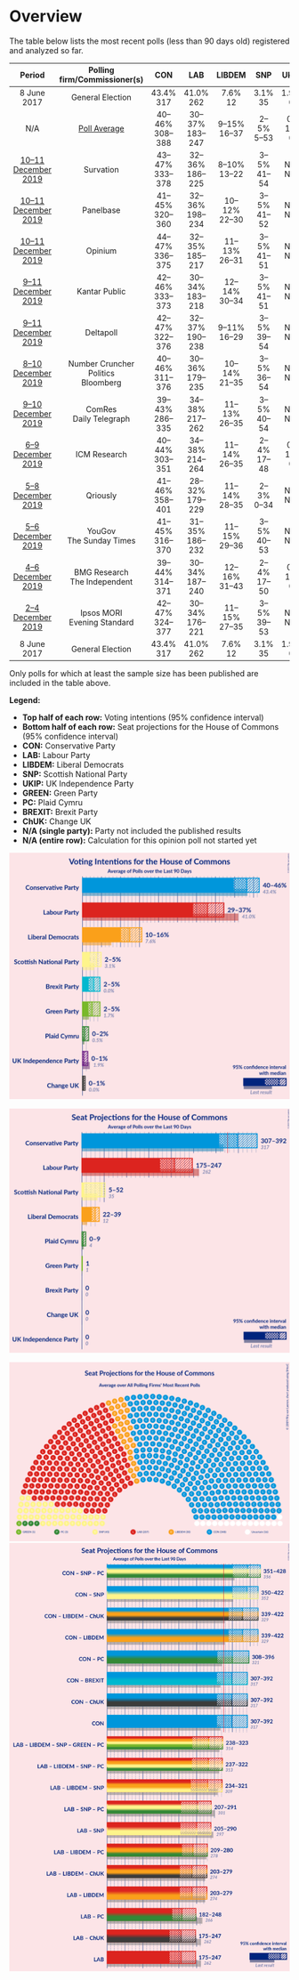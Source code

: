 # Overview

The table below lists the most recent polls (less than 90 days old) registered and analyzed so far.

| Period     | Polling firm/Commissioner(s) | CON | LAB | LIBDEM | SNP | UKIP | GREEN | PC | BREXIT | ChUK |
|:----------:|:----------------------------:|:--:|:--:|:--:|:--:|:--:|:--:|:--:|:--:|:--:|
| 8 June 2017 | General Election | 43.4% <br> 317 | 41.0% <br> 262 | 7.6% <br> 12 | 3.1% <br> 35 | 1.9% <br> 0 | 1.7% <br> 1 | 0.5% <br> 4 | 0.0% <br> 0 | 0.0% <br> 0 |
| N/A | [Poll Average](average.html) | 40–46% <br> 308–388 | 30–37% <br> 183–247 | 9–15% <br> 16–37 | 2–5% <br> 5–53 | 0–1% <br> 0 | 2–5% <br> 1 | 0–1% <br> 0–8 | 2–5% <br> 0 | 0–1% <br> 0 |
| [10–11 December 2019](2019-12-11-Survation.html) | Survation | 43–47% <br> 333–378 | 32–36% <br> 186–225 | 8–10% <br> 13–22 | 3–5% <br> 41–54 | N/A <br> N/A | 2–4% <br> 1 | 1% <br> 5–8 | 2–4% <br> 0 | N/A <br> N/A |
| [10–11 December 2019](2019-12-11-Panelbase.html) | Panelbase | 41–45% <br> 320–360 | 32–36% <br> 198–234 | 10–12% <br> 22–30 | 3–5% <br> 41–52 | N/A <br> N/A | 2–4% <br> 1 | 0–1% <br> 0–3 | 3–5% <br> 0 | N/A <br> N/A |
| [10–11 December 2019](2019-12-11-Opinium.html) | Opinium | 44–47% <br> 336–375 | 32–35% <br> 185–217 | 11–13% <br> 26–31 | 3–5% <br> 41–51 | N/A <br> N/A | 2–3% <br> 1 | 0–1% <br> 0–3 | 2–3% <br> 0 | N/A <br> N/A |
| [9–11 December 2019](2019-12-11-KantarPublic.html) | Kantar Public | 42–46% <br> 333–373 | 30–34% <br> 183–218 | 12–14% <br> 30–34 | 3–5% <br> 41–51 | N/A <br> N/A | 2–4% <br> 1 | 0–1% <br> 0–3 | 2–4% <br> 0 | N/A <br> N/A |
| [9–11 December 2019](2019-12-11-Deltapoll.html) | Deltapoll | 42–47% <br> 322–376 | 32–37% <br> 190–238 | 9–11% <br> 16–29 | 3–5% <br> 39–54 | N/A <br> N/A | 2–4% <br> 1 | 0–1% <br> 0–3 | 3–5% <br> 0 | N/A <br> N/A |
| [8–10 December 2019](2019-12-10-NumberCruncherPolitics.html) | Number Cruncher Politics <br> Bloomberg | 40–46% <br> 311–376 | 30–36% <br> 179–235 | 10–14% <br> 21–35 | 3–5% <br> 36–54 | N/A <br> N/A | 2–4% <br> 1 | 1–2% <br> 3–10 | 2–4% <br> 0 | N/A <br> N/A |
| [9–10 December 2019](2019-12-10-ComRes.html) | ComRes <br> Daily Telegraph | 39–43% <br> 286–335 | 34–38% <br> 217–262 | 11–13% <br> 26–35 | 3–5% <br> 40–54 | N/A <br> N/A | 1–3% <br> 1 | N/A <br> N/A | 2–4% <br> 0 | N/A <br> N/A |
| [6–9 December 2019](2019-12-09-ICMResearch.html) | ICM Research | 40–44% <br> 303–351 | 34–38% <br> 214–264 | 11–14% <br> 26–35 | 2–4% <br> 17–48 | 0–1% <br> 0 | 1–3% <br> 1 | 0–1% <br> 0–3 | 2–4% <br> 0 | N/A <br> N/A |
| [5–8 December 2019](2019-12-08-Qriously.html) | Qriously | 41–46% <br> 358–401 | 28–32% <br> 179–229 | 11–14% <br> 28–35 | 2–3% <br> 0–34 | N/A <br> N/A | 3–5% <br> 1–3 | N/A <br> N/A | 2–4% <br> 0 | N/A <br> N/A |
| [5–6 December 2019](2019-12-06-YouGov.html) | YouGov <br> The Sunday Times | 41–45% <br> 316–370 | 31–35% <br> 186–232 | 11–15% <br> 29–36 | 3–5% <br> 40–53 | N/A <br> N/A | 2–4% <br> 1 | 0–1% <br> 0–3 | 2–4% <br> 0 | N/A <br> N/A |
| [4–6 December 2019](2019-12-06-BMGResearch.html) | BMG Research <br> The Independent | 39–44% <br> 314–371 | 30–34% <br> 187–240 | 12–16% <br> 31–43 | 2–4% <br> 17–50 | 0–1% <br> 0 | 3–5% <br> 1–2 | 0–1% <br> 0–4 | 3–5% <br> 0 | 0–1% <br> 0 |
| [2–4 December 2019](2019-12-04-IpsosMORI.html) | Ipsos MORI <br> Evening Standard | 42–47% <br> 324–377 | 30–34% <br> 176–221 | 11–15% <br> 27–35 | 3–5% <br> 39–53 | N/A <br> N/A | 2–4% <br> 1 | 1–2% <br> 3–9 | 1–3% <br> 0 | N/A <br> N/A |
| 8 June 2017 | General Election | 43.4% <br> 317 | 41.0% <br> 262 | 7.6% <br> 12 | 3.1% <br> 35 | 1.9% <br> 0 | 1.7% <br> 1 | 0.5% <br> 4 | 0.0% <br> 0 | 0.0% <br> 0 |

Only polls for which at least the sample size has been published are included in the table above.

**Legend:**
+ **Top half of each row:** Voting intentions (95% confidence interval)
+ **Bottom half of each row:** Seat projections for the House of Commons (95% confidence interval)
+ **CON:** Conservative Party
+ **LAB:** Labour Party
+ **LIBDEM:** Liberal Democrats
+ **SNP:** Scottish National Party
+ **UKIP:** UK Independence Party
+ **GREEN:** Green Party
+ **PC:** Plaid Cymru
+ **BREXIT:** Brexit Party
+ **ChUK:** Change UK
+ **N/A (single party):** Party not included the published results
+ **N/A (entire row):** Calculation for this opinion poll not started yet


![Graph with voting intentions not yet produced](average.png "Voting Intentions")

![Graph with seats not yet produced](average-seats.png "Seats")

![Graph with seating plan not yet produced](average-seating-plan.png "Seating Plan")
![Graph with coalitions seats not yet produced](average-coalitions-seats.png "Coalitions Seats")
